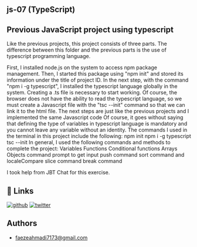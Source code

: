 ## js-07 (TypeScript)
## Previous JavaScript project using typescript

Like the previous projects, this project consists of three parts. The difference between this folder and the previous parts is the use of typescript programming language.

First, I installed node.js on the system to access npm package management.
Then, I started this package using "npm init" and stored its information under the title of project ID.
In the next step, with the command "npm i -g typescript", I installed the typescript language globally in the system.
Creating a .ts file is necessary to start working.
Of course, the browser does not have the ability to read the typescript language, so we must create a Javascript file with the "tsc --init" command so that we can link it to the html file.
The next steps are just like the previous projects and I implemented the same Javascript code
Of course, it goes without saying that defining the type of variables in typescript language is mandatory and you cannot leave any variable without an identity.
The commands I used in the terminal in this project include the following:
npm init
npm i -g typescript
tsc --init
In general, I used the following commands and methods to complete the project:
Variables
Functions
Conditional functions
Arrays
Objects
command prompt to get input
push command
sort command and localeCompare
slice command
break command

I took help from JBT Chat for this exercise.

## 🔗 Links
[![github](https://img.shields.io/badge/github-0A66C2?style=for-the-badge&logo=github&logoColor=white)](https://github.com/Faeze-Ahmadi)
[![twitter](https://img.shields.io/badge/twitter-1DA1F2?style=for-the-badge&logo=twitter&logoColor=white)](https://twitter.com/)


## Authors

- [faezeahmadi7173@gmail.com](https://github.com/Faeze-Ahmadi/js-projects.git)